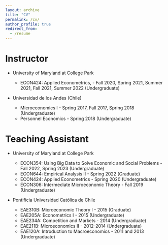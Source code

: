 ```yaml
---
layout: archive
title: "CV"
permalink: /cv/
author_profile: true
redirect_from:
  - /resume
---
```



Instructor
======
* University of Maryland at College Park
  * ECON424: Applied Econometrics, - Fall 2020, Spring 2021, Summer 2021, Fall 2021, Summer 2022 (Undergraduate)


* Universidad de los Andes (Chile)
  * Microeconomics I - Spring 2017, Fall 2017,  Spring 2018 (Undergraduate)
  * Personnel Economics -  Spring 2018 (Undergraduate)

Teaching Assistant
======
* University of Maryland at College Park
  * ECON354: Using Big Data to Solve Economic and Social Problems - Fall 2022, Spring 2023  (Undergraduate)
  * ECON644: Empirical Analysis II - Spring 2022 (Graduate)
  * ECON424: Applied Econometrics - Spring 2020 (Undergraduate)
  * ECON306: Intermediate Microeconomic Theory - Fall 2019 (Undergraduate)


* Pontificia Universidad Católica de Chile
  * EAE310B: Microeconomic Theory I - 2015 (Graduate)
  * EAE205A: Econometrics I - 2015 (Undergraduate)
  * EAE234A: Competition and Markets - 2014 (Undergraduate)
  * EAE211B: Microeconomics II - 2012-2014 (Undergraduate)
  * EAE120A: Introduction to Macroeconomics - 2011 and 2013 (Undergraduate)